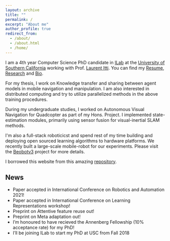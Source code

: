 ```yaml
---
layout: archive
title: ""
permalink: /
excerpt: "About me"
author_profile: true
redirect_from: 
  - /about/
  - /about.html
  - /home/
---
```



I am a 4th year Computer Science PhD candidate in [ILab](https://ilab.usc.edu/) at the [University of Southern California](https://usc.edu) working with Prof. [Laurent Itti](http://ilab.usc.edu/itti/). You can find my [Resume](files/kiran_cv.pdf), [Research](https://klekkala.github.io/research/) and [Bio](https://klekkala.github.io/bio/).

For my thesis, I work on Knowledge transfer and sharing between agent models in mobile navigation and manipulation. I am also interested in distributed computing and try to utilize parallelized methods in the above training procedures.


During my undergraduate studies, I worked on Autonomous Visual Navigation for Quadcopter as part of my Hons. Project. I implemented state-estimation modules, primarily using sensor fusion for visual-inertial SLAM methods.


I'm also a full-stack roboticicst and spend rest of my time building and deploying open sourced learning algorithms to hardware platforms. We recently built a large-scale mobile-robot for our experiments. Please visit the [Beobotv3](https://klekkala.github.io/hardware/) project for more details.


I borrowed this website from this amazing [repository](https://github.com/academicpages/academicpages.github.io).


## News
- Paper accepted in International Conference on Robotics and Automation 2021!
- Paper accepted in International Conference on Learning Representations workshop!
- Preprint on Attentive feature reuse out!
- Preprint on Meta adaptation out!
- I’m honoured to have recieved the Annenberg Fellowship (10% acceptance rate) for my PhD!
- I’ll be joining ILab to start my PhD at USC from Fall 2018

